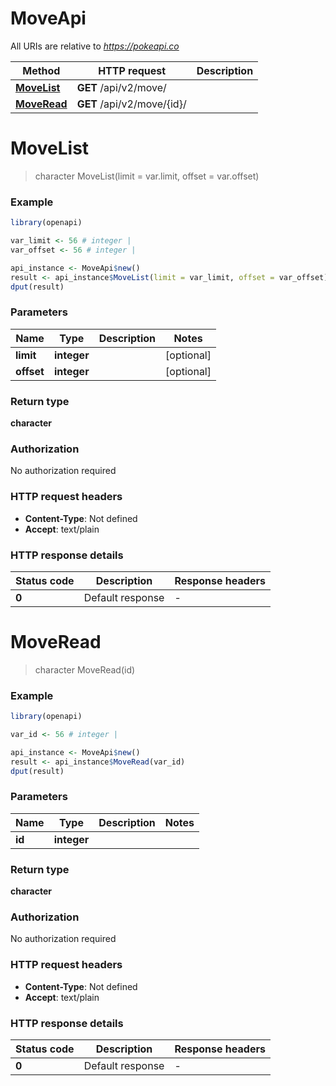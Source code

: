 # MoveApi

All URIs are relative to *https://pokeapi.co*

Method | HTTP request | Description
------------- | ------------- | -------------
[**MoveList**](MoveApi.md#MoveList) | **GET** /api/v2/move/ | 
[**MoveRead**](MoveApi.md#MoveRead) | **GET** /api/v2/move/{id}/ | 


# **MoveList**
> character MoveList(limit = var.limit, offset = var.offset)



### Example
```R
library(openapi)

var_limit <- 56 # integer | 
var_offset <- 56 # integer | 

api_instance <- MoveApi$new()
result <- api_instance$MoveList(limit = var_limit, offset = var_offset)
dput(result)
```

### Parameters

Name | Type | Description  | Notes
------------- | ------------- | ------------- | -------------
 **limit** | **integer**|  | [optional] 
 **offset** | **integer**|  | [optional] 

### Return type

**character**

### Authorization

No authorization required

### HTTP request headers

 - **Content-Type**: Not defined
 - **Accept**: text/plain

### HTTP response details
| Status code | Description | Response headers |
|-------------|-------------|------------------|
| **0** | Default response |  -  |

# **MoveRead**
> character MoveRead(id)



### Example
```R
library(openapi)

var_id <- 56 # integer | 

api_instance <- MoveApi$new()
result <- api_instance$MoveRead(var_id)
dput(result)
```

### Parameters

Name | Type | Description  | Notes
------------- | ------------- | ------------- | -------------
 **id** | **integer**|  | 

### Return type

**character**

### Authorization

No authorization required

### HTTP request headers

 - **Content-Type**: Not defined
 - **Accept**: text/plain

### HTTP response details
| Status code | Description | Response headers |
|-------------|-------------|------------------|
| **0** | Default response |  -  |

